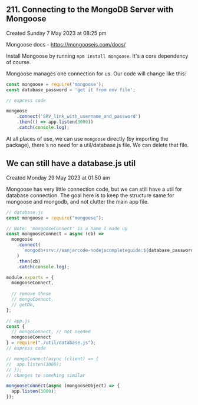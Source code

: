 ## 211. Connecting to the MongoDB Server with Mongoose
Created Sunday 7 May 2023 at 08:25 pm

Mongoose docs  - https://mongoosejs.com/docs/

Install Mongoose by running `npm install mongoose`. It's a core dependency of course.

Mongoose manages one connection for us. Our code will change like this:
```js
const mongoose = require('mongoose');
const database_password = 'get it from env file';

// express code

mongoose
	.connect('SRV_link_with_username_and_password')
	.then(() => app.listen(3000))
	.catch(console.log);
```
At all places of use, we can use `mongoose` directly (by importing the package), there's no need for a util/database.js file. We can delete that file.


## We can still have a database.js util
Created Monday 29 May 2023 at 01:50 am

Mongoose has very little connection code, but we can still have a util for database connection. The goal here is to keep the structure same for mongoose and mongodb, and not clutter the main app file.

```js
// database.js
const mongoose = require("mongoose");

// Note: 'mongooseConnect' is a name I made up
const mongooseConnect = async (cb) =>
  mongoose
    .connect(
      `mongodb+srv://sanjarcode-nodejscompleteguide:${database_password}@cluster-nodejscompleteg.nuohpop.mongodb.net/?retryWrites=true&w=majority`
    )
    .then(cb)
    .catch(console.log);

module.exports = {
  mongooseConnect,
  
  // remove these
  // mongoConnect,
  // getDb,
};
```

```js
// app.js
const {
  // mongoConnect, // not needed
  mongooseConnect
} = require("./util/database.js");
// express code

// mongoConnect(async (client) => {
//  app.listen(3000);
// });
// changes to somehing similar

mongooseConnect(async (mongooseObject) => {
  app.listen(3000);
});
```